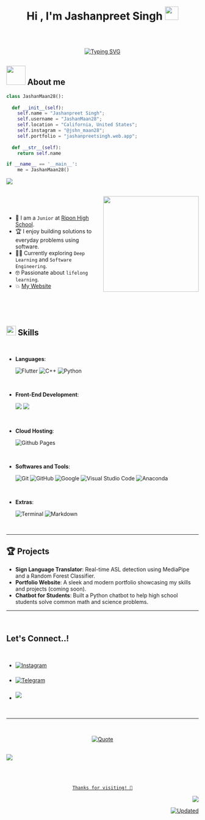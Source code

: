
<h1 align="center"><b>Hi , I'm Jashanpreet Singh </b><img src="https://media.giphy.com/media/hvRJCLFzcasrR4ia7z/giphy.gif" width="35"></h1>
<br><br>
<p align="center">
  <a href="https://git.io/typing-svg"><img src="https://readme-typing-svg.demolab.com?font=Fira+Code&pause=1000&width=435&lines=Self-taught+MachineLearning+Engineer;Love+to+learn+new+stuff...;Active+Learner%2FResearcher%2C;Currently+Learning+Deep+Learning" alt="Typing SVG" /></a>
</p>




## <picture><img src = "https://github.com/7oSkaaa/7oSkaaa/blob/main/Images/about_me.gif?raw=true" width = 50px></picture> About me



```python
class JashanMaan28():
    
  def __init__(self):
    self.name = "Jashanpreet Singh";
    self.username = "JashanMaan28";
    self.location = "California, United States";
    self.instagram = "@jshn_maan28";
    self.portfolio = "jashanpreetsingh.web.app";
  
  def __str__(self):
    return self.name

if __name__ == '__main__':
    me = JashanMaan28()
```

<img src="https://user-images.githubusercontent.com/73097560/115834477-dbab4500-a447-11eb-908a-139a6edaec5c.gif"><br><br>

<picture> <img align="right" src="https://github.com/7oSkaaa/7oSkaaa/blob/main/Images/Right_Side.gif?raw=true" width = 250px></picture>

<br><br>

- 🏫 I am a `Junior` at [Ripon High School](https://www.riponhigh.net/).  
- 🏆 I enjoy building solutions to everyday problems using software.  
- 🧑‍💻 Currently exploring `Deep Learning` and `Software Engineering`.  
- 🤓 Passionate about `lifelong learning`.  
- 💥 [My Website](https://jashanpreetsingh.web.app/)

<br><br><br>

## <img src="https://media2.giphy.com/media/QssGEmpkyEOhBCb7e1/giphy.gif?cid=ecf05e47a0n3gi1bfqntqmob8g9aid1oyj2wr3ds3mg700bl&rid=giphy.gif" width ="25"><b> Skills</b>
<br>

<p align="center">

- **Languages**:

    ![Flutter](https://img.shields.io/badge/-Flutter-02569B?style=for-the-badge&logo=flutter&logoColor=white&labelColor=282828)
    ![C++](https://img.shields.io/badge/-C++-00599C?style=for-the-badge&logo=cplusplus&logoColor=white&labelColor=282828)
    ![Python](https://img.shields.io/badge/-Python-98b982?style=for-the-badge&logo=python&logoColor=98b982&labelColor=282828)

    

<br>   
    
- **Front-End Development**:

  <img src="https://img.shields.io/badge/-HTML-c58545?style=for-the-badge&logo=html5&logoColor=c58545&labelColor=282828">
  <img src="https://img.shields.io/badge/-CSS-d1a01f?style=for-the-badge&logo=css3&logoColor=d1a01f&labelColor=282828">
  


<br>

- **Cloud Hosting**:

    ![Github Pages](https://img.shields.io/badge/GitHub%20Pages-%23327FC7.svg?style=for-the-badge&logo=github&logoColor=white)
    
<br>

- **Softwares and Tools**:

    ![Git](https://img.shields.io/badge/git-%23F05033.svg?style=for-the-badge&logo=git&logoColor=white)
    ![GitHub](https://img.shields.io/badge/github-%23121011.svg?style=for-the-badge&logo=github&logoColor=white)
    ![Google](https://img.shields.io/badge/google-%234285F4.svg?style=for-the-badge&logo=google&logoColor=white)
    ![Visual Studio Code](https://img.shields.io/badge/Visual%20Studio%20Code-0078d7.svg?style=for-the-badge&logo=visual-studio-code&logoColor=white)
    ![Anaconda](https://img.shields.io/badge/Anaconda-44A833?style=for-the-badge&logo=anaconda&logoColor=white)



<br>

- **Extras**:

    ![Terminal](https://img.shields.io/badge/Terminal-%23054020?style=for-the-badge&logo=gnu-bash&logoColor=white)
    ![Markdown](https://img.shields.io/badge/markdown-%23000000.svg?style=for-the-badge&logo=markdown&logoColor=white)   


</p>

<br>

---

## 🏆 Projects
- **Sign Language Translator**: Real-time ASL detection using MediaPipe and a Random Forest Classifier.  
- **Portfolio Website**: A sleek and modern portfolio showcasing my skills and projects (coming soon).  
- **Chatbot for Students**: Built a Python chatbot to help high school students solve common math and science problems.

---

<br>



## <b> Let's Connect..!</b>
<br>
<div align='left'>

<ul>

<li>
<a href="https://www.instagram.com/jshn_maan28" target="_blank">
<img src="https://img.shields.io/badge/instagram:  jshn_maan28-%2300acee.svg?color=405DE6&style=for-the-badge&logo=instagram&logoColor=white" alt=Instagram style="margin-bottom: 5px;"/>
</a>
</li>

<br>

<li>
<a href="https://t.me/jshn_maan28" target="_blank">
<img src="https://img.shields.io/badge/Telegram:  jashan_maan28-%2300acee.svg?color=1DA1F2&style=for-the-badge&logo=telegram&logoColor=white" alt=Telegram style="margin-bottom: 5px;"/>
</a>
</li>

<br>

<li>
<a href="mailto:jmaan1337@gmail.com" target="_blank">
<img src="https://img.shields.io/badge/gmail:  jashan_Maan-%23EA4335.svg?style=for-the-badge&logo=gmail&logoColor=white" t=mail style="margin-bottom: 5px;" />
</a>
</li>
	
</ul>
</div>

<br>

---

<br>

<p align = "center">
	<a href="https://github.com/piyushsuthar/github-readme-quotes"> <img alt = "Quote" src="https://quotes-github-readme.vercel.app/api?border=true&type=horizontal&theme=tokyonight&animation=grow_out_in&quoteCategory=programming">
</p>

<br>
<img src="https://user-images.githubusercontent.com/73097560/115834477-dbab4500-a447-11eb-908a-139a6edaec5c.gif">
<br><br><br><br>


<!-- Last updated on -->

<div align="center">

    Thanks for visiting! 🌟

<div>

<div align="right">
  <!-- <img src="https://raw.githubusercontent.com/BrunnerLivio/brunnerlivio/master/images/marquee.svg" alt=""/> -->

  ![](https://ForTheBadge.com/images/badges/built-with-love.svg)
  
  ![Updated](https://img.shields.io/badge/Last%20Updated-January%202024-98b982?style=for-the-badge&labelColor=282828)
</div>

